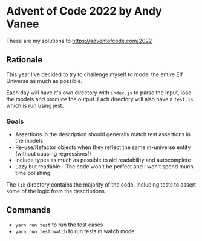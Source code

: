 # Advent of Code 2022 by Andy Vanee

These are my solutions to <https://adventofcode.com/2022>

## Rationale

This year I've decided to try to challenge myself to model the entire Elf Universe as much as possible.

Each day will have it's own directory with `index.js` to parse the input, load the models and produce the output. Each
directory will also have a `test.js` which is run using jest.

### Goals

- Assertions in the description should generally match test assertions in the models
- Re-use/Refactor objects when they reflect the same in-universe entity (without causing regressions!)
- Include types as much as possible to aid readability and autocomplete
- Lazy but readable - The code won't be perfect and I won't spend much time polishing

The `lib` directory contains the majority of the code, including tests to assert some of the logic from the
descriptions.

## Commands

- `yarn run test` to run the test cases
- `yarn run test:watch` to run tests in watch mode
